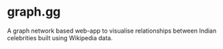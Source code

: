 # graph.gg
A graph network based web-app to visualise relationships between Indian celebrities built using Wikipedia data. 
